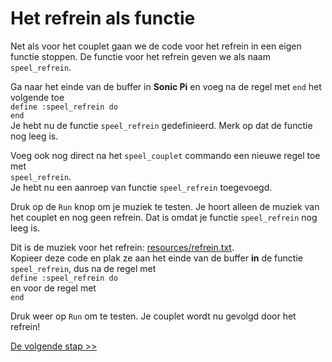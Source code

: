 # Het refrein als functie

Net als voor het couplet gaan we de code voor het refrein in een eigen functie stoppen. De functie voor het refrein geven we als naam `speel_refrein`.

Ga naar het einde van de buffer in **Sonic Pi** en voeg na de regel met `end` het volgende toe  
`define :speel_refrein do`  
`end`  
Je hebt nu de functie `speel_refrein` gedefinieerd. Merk op dat de functie nog leeg is.

Voeg ook nog direct na het `speel_couplet` commando een nieuwe regel toe met  
`speel_refrein`.  
Je hebt nu een aanroep van functie `speel_refrein` toegevoegd.

Druk op de `Run` knop om je muziek te testen. Je hoort alleen de muziek van het couplet en nog geen refrein. Dat is omdat je functie `speel_refrein` nog leeg is.

Dit is de muziek voor het refrein: <a href="resources/refrein.txt" target="_blank">resources/refrein.txt</a>.  
Kopieer deze code en plak ze aan het einde van de buffer **in** de functie `speel_refrein`, dus na de regel met  
`define :speel_refrein do`  
en voor de regel met  
`end`

Druk weer op `Run` om te testen. Je couplet wordt nu gevolgd door het refrein!

[De volgende stap >>](stap_5.md)

